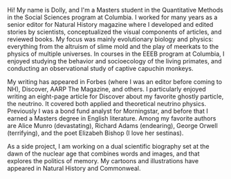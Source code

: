 Hi! My name is Dolly, and I'm a Masters student in the Quantitative Methods in the Social Sciences program at Columbia. I worked for many years as a senior editor for Natural History magazine where I developed and edited stories by scientists, conceptualized the visual components of articles, and reviewed books. My focus was mainly evolutionary biology and physics: everything from the altruism of slime mold and the play of meerkats to the physics of multiple universes. In courses in the EEEB program at Columbia, I enjoyed studying the behavior and socioecology of the living primates, and conducting an observational study of captive capuchin monkeys.

My writing has appeared in Forbes (where I was an editor before coming to NH), Discover, AARP The Magazine, and others. I particularly enjoyed writing an eight-page article for Discover about my favorite ghostly particle, the neutrino. It covered both applied and theoretical neutrino physics. Previously I was a bond fund analyst for Morningstar, and before that I earned a Masters degree in English literature. Among my favorite authors are Alice Munro (devastating), Richard Adams (endearing), George Orwell (terrifying), and the poet Elizabeh Bishop (I love her sestinas).

As a side project, I am working on a dual scientific biography set at the dawn of the nuclear age that combines words and images, and that explores the politics of memory. My cartoons and illustrations have appeared in Natural History and Commonweal.
